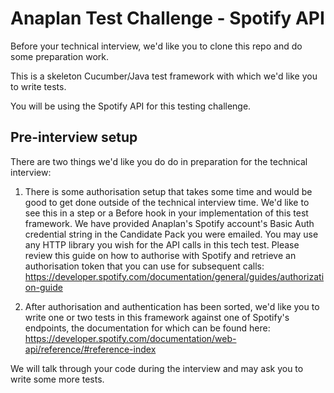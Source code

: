 Anaplan Test Challenge - Spotify API
=========================================

Before your technical interview, we'd like you to clone this repo and do some preparation work.

This is a skeleton Cucumber/Java test framework with which we'd like you to write tests.

You will be using the Spotify API for this testing challenge.


Pre-interview setup
---------------------
There are two things we'd like you do do in preparation for the technical interview:

1. There is some authorisation setup that takes some time and would be good to get done outside of the technical interview time. We'd like to see this in a step or a Before hook in your implementation of this test framework. We have provided Anaplan's Spotify account's Basic Auth credential string in the Candidate Pack you were emailed. You may use any HTTP library you wish for the API calls in this tech test. Please review this guide on how to authorise with Spotify and retrieve an authorisation token that you can use for subsequent calls:
https://developer.spotify.com/documentation/general/guides/authorization-guide


2. After authorisation and authentication has been sorted, we'd like you to write one or two tests in this framework against one of Spotify's endpoints, the documentation for which can be found here:
https://developer.spotify.com/documentation/web-api/reference/#reference-index

We will talk through your code during the interview and may ask you to write some more tests. 
